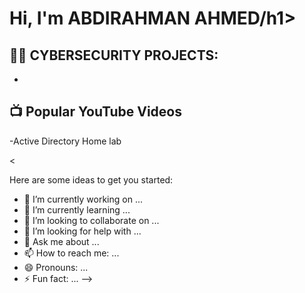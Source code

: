 <h1>Hi, I'm ABDIRAHMAN AHMED/h1>

<h2>👨‍💻 CYBERSECURITY PROJECTS:</h2>

- 

<h2>📺 Popular YouTube Videos</h2>

-Active Directory Home lab

<


Here are some ideas to get you started:

- 🔭 I’m currently working on ...
- 🌱 I’m currently learning ...
- 👯 I’m looking to collaborate on ...
- 🤔 I’m looking for help with ...
- 💬 Ask me about ...
- 📫 How to reach me: ...
- 😄 Pronouns: ...
- ⚡ Fun fact: ...
-->
